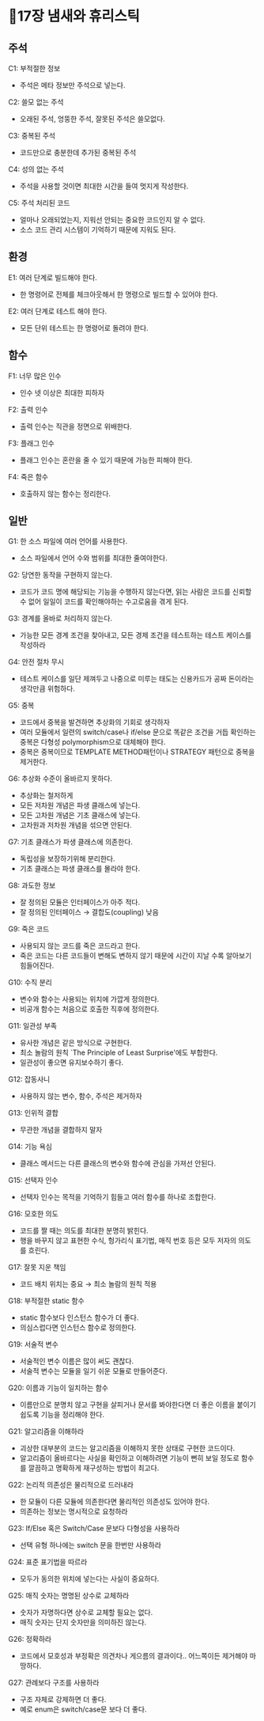 # 🫠17장 냄새와 휴리스틱

## 주석

C1: 부적절한 정보

- 주석은 메타 정보만 주석으로 넣는다.

C2: 쓸모 없는 주석

- 오래된 주석, 엉뚱한 주석, 잘못된 주석은 쓸모없다.

C3: 중복된 주석

- 코드만으로 충분한데 추가된 중복된 주석

C4: 성의 없는 주석

- 주석을 사용할 것이면 최대한 시간을 들여 멋지게 작성한다.

C5: 주석 처리된 코드

- 얼마나 오래되었는지, 지워선 안되는 중요한 코드인지 알 수 없다.
- 소스 코드 관리 시스템이 기억하기 때문에 지워도 된다.

## 환경

E1: 여러 단계로 빌드해야 한다.

- 한 명령어로 전체를 체크아웃해서 한 명령으로 빌드할 수 있어야 한다.

E2: 여러 단계로 테스트 해야 한다.

- 모든 단위 테스트는 한 명령어로 돌려야 한다.

## 함수

F1: 너무 많은 인수

- 인수 넷 이상은 최대한 피하자

F2: 출력 인수

- 출력 인수는 직관을 정면으로 위배한다.

F3: 플래그 인수

- 플래그 인수는 혼란을 줄 수 있기 때문에 가능한 피해야 한다.

F4: 죽은 함수

- 호출하지 않는 함수는 정리한다.

## 일반

G1: 한 소스 파일에 여러 언어를 사용한다.

- 소스 파일에서 언어 수와 범위를 최대한 줄여야한다.

G2: 당연한 동작을 구현하지 않는다.

- 코드가 코드 명에 해당되는 기능을 수행하지 않는다면, 읽는 사람은 코드를 신뢰할 수 없어 일일이 코드를 확인해야하는 수고로움을 겪게 된다.

G3: 경계를 올바로 처리하지 않는다.

- 가능한 모든 경계 조건을 찾아내고, 모든 경제 조건을 테스트하는 테스트 케이스를 작성하라

G4: 안전 절차 무시

- 테스트 케이스를 일단 제껴두고 나중으로 미루는 태도는 신용카드가 공짜 돈이라는 생각만큼 위험하다.

G5: 중복

- 코드에서 중복을 발견하면 추상화의 기회로 생각하자
- 여러 모듈에서 일련의 switch/case나 if/else 문으로 똑같은 조건을 거듭 확인하는 중복은 다형성 polymorphism으로 대체해야 한다.
- 중복은 중복이므로 TEMPLATE METHOD패턴이나 STRATEGY 패턴으로 중복을 제거한다.

G6: 추상화 수준이 올바르지 못하다.

- 추상화는 철저하게
- 모든 저차원 개념은 파생 클래스에 넣는다.
- 모든 고차원 개념은 기초 클래스에 넣는다.
- 고차원과 저차원 개념을 섞으면 안된다.

G7: 기초 클래스가 파생 클래스에 의존한다.

- 독립성을 보장하기위해 분리한다.
- 기초 클래스는 파생 클래스를 몰라야 한다.

G8: 과도한 정보

- 잘 정의된 모듈은 인터페이스가 아주 적다.
- 잘 정의된 인터페이스 → 결합도(coupling) 낮음

G9: 죽은 코드

- 사용되지 않는 코드를 죽은 코드라고 한다.
- 죽은 코드는 다른 코드들이 변해도 변하지 않기 때문에 시간이 지날 수록 알아보기 힘들어진다.

G10: 수직 분리

- 변수와 함수는 사용되는 위치에 가깝게 정의한다.
- 비공개 함수는 처음으로 호출한 직후에 정의한다.

G11: 일관성 부족

- 유사한 개념은 같은 방식으로 구현한다.
- 최소 놀람의 원칙 `The Principle of Least Surprise'에도 부합한다.
- 일관성이 좋으면 유지보수하기 좋다.

G12: 잡동사니

- 사용하지 않는 변수, 함수, 주석은 제거하자

G13: 인위적 결합

- 무관한 개념을 결합하지 말자

G14: 기능 욕심

- 클래스 메서드는 다른 클래스의 변수와 함수에 관심을 가져선 안된다.

G15: 선택자 인수

- 선택자 인수는 목적을 기억하기 힘들고 여러 함수를 하나로 조합한다.

G16: 모호한 의도

- 코드를 짤 때는 의도를 최대한 분명히 밝힌다.
- 행을 바꾸지 않고 표현한 수식, 헝가리식 표기법, 매직 번호 등은 모두 저자의 의도를 흐린다.

G17: 잘못 지운 책임

- 코드 배치 위치는 중요 → 최소 놀람의 원칙 적용

G18: 부적절한 static 함수

- static 함수보다 인스턴스 함수가 더 좋다.
- 의심스럽다면 인스턴스 함수로 정의한다.

G19: 서술적 변수

- 서술적인 변수 이름은 많이 써도 괜찮다.
- 서술적 변수는 모듈을 일기 쉬운 모듈로 만들어준다.

G20: 이름과 기능이 일치하는 함수

- 이름만으로 분명치 않고 구현을 살피거나 문서를 봐야한다면 더 좋은 이름을 붙이기 쉽도록 기능을 정리해야 한다.

G21: 알고리즘을 이해하라

- 괴상한 대부분의 코드는 알고리즘을 이해하지 못한 상태로 구현한 코드이다.
- 알고리즘이 올바르다는 사실을 확인하고 이해하려면 기능이 뻔히 보일 정도로 함수를 깔끔하고 명확하게 재구성하는 방법이 최고다.

G22: 논리적 의존성은 물리적으로 드러내라

- 한 모듈이 다른 모듈에 의존한다면 물리적인 의존성도 있어야 한다.
- 의존하는 정보는 명시적으로 요청하라

G23: If/Else 혹은 Switch/Case 문보다 다형성을 사용하라

- 선택 유형 하나에는 switch 문을 한번만 사용하라

G24: 표준 표기법을 따르라

- 모두가 동의한 위치에 넣는다는 사실이 중요하다.

G25: 매직 숫자는 명명된 상수로 교체하라

- 숫자가 자명하다면 상수로 교체할 필요는 없다.
- 매직 숫자는 단지 숫자만을 의미하진 않는다.

G26: 정확하라

- 코드에서 모호성과 부정확은 의견차나 게으름의 결과이다.. 어느쪽이든 제거해야 마땅하다.

G27: 관례보다 구조를 사용하라

- 구조 자체로 강제하면 더 좋다.
- 예로 enum은 switch/case문 보다 더 좋다.
